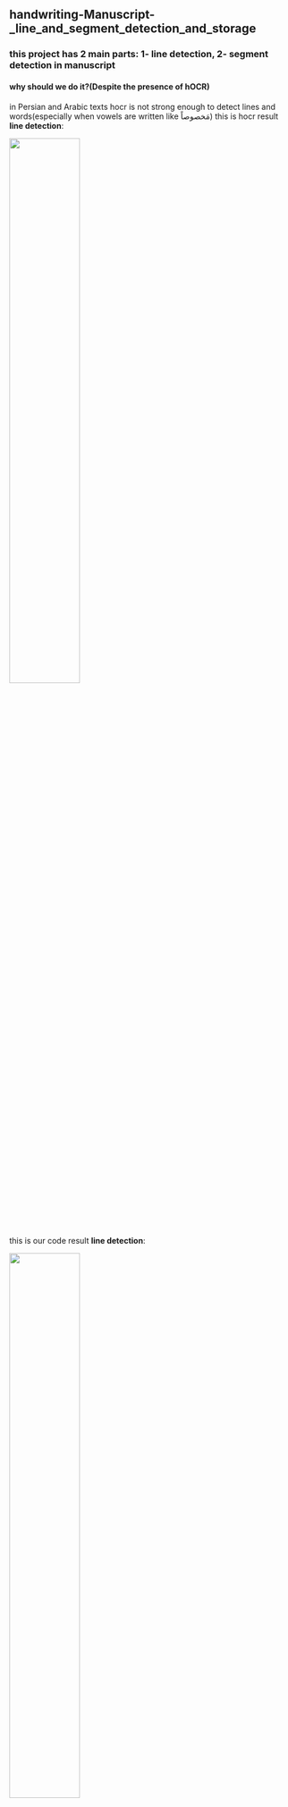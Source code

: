 ## handwriting-Manuscript-_line_and_segment_detection_and_storage
### this project has 2 main parts: 1- line detection, 2- segment detection in manuscript

#### why should we do it?(Despite the presence of hOCR)
in Persian and Arabic texts hocr is not strong enough to detect lines and words(especially when vowels are written like مَخصوصاً)
this is hocr result **line detection**:

<img src="https://github.com/ZeinabTaghavi/handwriting-Manuscript-_line_and_segment_detection_and_storage/blob/master/Comparison_codes/line_detection_hocr_or_x_y_projection/HW_hocr/1.jpg_rect_lines_with_hOCR.jpg?raw=true" width="50%" height="50%">

this is our code result **line detection**:

<img src="https://github.com/ZeinabTaghavi/handwriting-Manuscript-_line_and_segment_detection_and_storage/blob/master/line_detectoin/1.jpg_find_line_by_semi_histogram_5_bound.jpg?raw=true" width="50%" height="50%">

this is hocr result **segment detection**:

<img src="https://github.com/ZeinabTaghavi/handwriting-Manuscript-_line_and_segment_detection_and_storage/blob/master/Comparison_codes/segment_detectoin_hOCR_x_y_projection/rect_words_with_hOCR_EAST_on_denoised_img.jpg?raw=true" width="50%" height="50%">

this is our code result **segment detection**:

<img src="https://github.com/ZeinabTaghavi/handwriting-Manuscript-_line_and_segment_detection_and_storage/blob/master/segment_detectoin/x_y_projection_contours/1.jpg_1_contoured.jpg?raw=true" width="50%" height="50%">

#### describing code:

source image:

<img src="https://raw.githubusercontent.com/ZeinabTaghavi/handwriting-Manuscript-_line_and_segment_detection_and_storage/master/line_detectoin/1.jpg" width="50%" height="50%">

##### 1- line detection:

by using x projection and then y projection we can find lines, in image what does it mean?
read below:
  ```
  # 2 - find the high compression vertical area

    vertical_hist = [sum(gray_env[i,:]) for i in range(img.shape[0])]
    
  ```
  this is result of vertical_hist:

  <img src="https://github.com/ZeinabTaghavi/handwriting-Manuscript-_line_and_segment_detection_and_storage/blob/master/plots/plot1.png?raw=true" width="50%" height="50%">  
  
  ```
    vertical_temp = gray_corrected_rotation.copy()
    vertical_limit = gray_env.shape[1] * 255 * vertical_percent *.01
    for i in range(len(vertical_hist)):
        if vertical_hist[i] > vertical_limit:
            vertical_temp[i,:] = 255
        else:
            vertical_temp[i,:] = 0
            
  ```
  this is result of mapping high density parts to be main lines:
  
  <img src="https://github.com/ZeinabTaghavi/handwriting-Manuscript-_line_and_segment_detection_and_storage/blob/master/plots/plot2.png?raw=true" width="50%" height="50%">
  
it would give us a multimodal histogram, gets us **height** of lines.

then in each line, with same way we can find correct location of lines.
  ```
  for y1,y2 in vertical_lines_positions:
        temp_img_env = gray_corrected_rotation_env[y1:y2,:]
        horizontal_limit = (y2-y1) * 255 * horizontal_percent * .01
        for j in range(temp_img_env.shape[1]):
            if sum(temp_img_env[:,j]) > horizontal_limit:
                line_location_image[y1:y2, j] = 0

  ```
  
then draw rectangle to bound them, and this is result:

<img src="https://github.com/ZeinabTaghavi/handwriting-Manuscript-_line_and_segment_detection_and_storage/blob/master/line_detectoin/1.jpg_find_line_by_semi_histogram_5_bound.jpg?raw=true" width="50%" height="50%">

adn one of the stored lines:

<img src="https://github.com/ZeinabTaghavi/handwriting-Manuscript-_line_and_segment_detection_and_storage/blob/master/segment_detectoin/x_y_projection_contours/1.jpg?raw=true" width="50%" height="50%">

and then, we will store them in folder.


##### 2- segment detection

at first, detect contours, in this time, may detect many noises,
so whot to removethem?
this is the histogram based on contours contourAre(lowest part is min contourAre and highest is biggest contourAre, in 10 bins):

<img src="https://github.com/ZeinabTaghavi/handwriting-Manuscript-_line_and_segment_detection_and_storage/blob/master/plots/plot3.png?raw=true" height="50%" width="50%">

the first bin has highest count of contoursArea, they are noises or dots, and must be ignored,
then to cover all parts of segments(dots(like ب چ ج), vowels(like سَلام or بعضاً), and some seprate parts of one segments(like ک or گ )) detect first and last of width(w1, w1) then cover all heigh of line (h1 = 0 , h1 = height of line)
then result is this image

<img src="https://github.com/ZeinabTaghavi/handwriting-Manuscript-_line_and_segment_detection_and_storage/blob/master/segment_detectoin/x_y_projection_contours/1.jpg_1_contoured.jpg?raw=true" height="50%" width="50%">

and store them in a seprate file, 
some of example segments are:

<img src="https://github.com/ZeinabTaghavi/handwriting-Manuscript-_line_and_segment_detection_and_storage/blob/master/segment_detectoin/x_y_projection_contours/Segment_images_for_1.jpg/11_segment_y1_-14_y2_126_x1_639_x2_687_.jpg?raw=true" width="50%" height="50%">

<img src="https://github.com/ZeinabTaghavi/handwriting-Manuscript-_line_and_segment_detection_and_storage/blob/master/segment_detectoin/x_y_projection_contours/Segment_images_for_1.jpg/14_segment_y1_-16_y2_125_x1_690_x2_729_.jpg?raw=true" width="50%" height="50%">

<img src="https://github.com/ZeinabTaghavi/handwriting-Manuscript-_line_and_segment_detection_and_storage/blob/master/segment_detectoin/x_y_projection_contours/Segment_images_for_1.jpg/15_segment_y1_-13_y2_118_x1_311_x2_361_.jpg?raw=true" width="50%" height="50%">

<img src="https://github.com/ZeinabTaghavi/handwriting-Manuscript-_line_and_segment_detection_and_storage/blob/master/segment_detectoin/x_y_projection_contours/Segment_images_for_1.jpg/17_segment_y1_-27_y2_143_x1_595_x2_634_.jpg?raw=true" width="50%" height="50%">

<img src="https://github.com/ZeinabTaghavi/handwriting-Manuscript-_line_and_segment_detection_and_storage/blob/master/segment_detectoin/x_y_projection_contours/Segment_images_for_1.jpg/1_segment_y1_36_y2_117_x1_787_x2_817_.jpg?raw=true" width="50%" height="50%">

